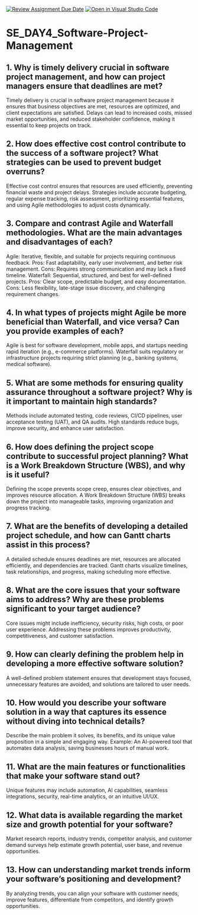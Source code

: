 [![Review Assignment Due Date](https://classroom.github.com/assets/deadline-readme-button-22041afd0340ce965d47ae6ef1cefeee28c7c493a6346c4f15d667ab976d596c.svg)](https://classroom.github.com/a/9pw6JKcu)
[![Open in Visual Studio Code](https://classroom.github.com/assets/open-in-vscode-2e0aaae1b6195c2367325f4f02e2d04e9abb55f0b24a779b69b11b9e10269abc.svg)](https://classroom.github.com/online_ide?assignment_repo_id=18557424&assignment_repo_type=AssignmentRepo)
# SE_DAY4_Software-Project-Management
## 1. Why is timely delivery crucial in software project management, and how can project managers ensure that deadlines are met?
Timely delivery is crucial in software project management because it ensures that business objectives are met, resources are optimized, and client expectations are satisfied. Delays can lead to increased costs, missed market opportunities, and reduced stakeholder confidence, making it essential to keep projects on track.
## 2. How does effective cost control contribute to the success of a software project? What strategies can be used to prevent budget overruns?
Effective cost control ensures that resources are used efficiently, preventing financial waste and project delays. Strategies include accurate budgeting, regular expense tracking, risk assessment, prioritizing essential features, and using Agile methodologies to adjust costs dynamically.

## 3. Compare and contrast Agile and Waterfall methodologies. What are the main advantages and disadvantages of each?
Agile: Iterative, flexible, and suitable for projects requiring continuous feedback. Pros: Fast adaptability, early user involvement, and better risk management. Cons: Requires strong communication and may lack a fixed timeline.
Waterfall: Sequential, structured, and best for well-defined projects. Pros: Clear scope, predictable budget, and easy documentation. Cons: Less flexibility, late-stage issue discovery, and challenging requirement changes.

## 4. In what types of projects might Agile be more beneficial than Waterfall, and vice versa? Can you provide examples of each?
Agile is best for software development, mobile apps, and startups needing rapid iteration (e.g., e-commerce platforms).
Waterfall suits regulatory or infrastructure projects requiring strict planning (e.g., banking systems, medical software).

## 5. What are some methods for ensuring quality assurance throughout a software project? Why is it important to maintain high standards?
Methods include automated testing, code reviews, CI/CD pipelines, user acceptance testing (UAT), and QA audits. High standards reduce bugs, improve security, and enhance user satisfaction.

## 6. How does defining the project scope contribute to successful project planning? What is a Work Breakdown Structure (WBS), and why is it useful?
Defining the scope prevents scope creep, ensures clear objectives, and improves resource allocation. A Work Breakdown Structure (WBS) breaks down the project into manageable tasks, improving organization and progress tracking.

## 7. What are the benefits of developing a detailed project schedule, and how can Gantt charts assist in this process?
A detailed schedule ensures deadlines are met, resources are allocated efficiently, and dependencies are tracked. Gantt charts visualize timelines, task relationships, and progress, making scheduling more effective.

## 8. What are the core issues that your software aims to address? Why are these problems significant to your target audience?
Core issues might include inefficiency, security risks, high costs, or poor user experience. Addressing these problems improves productivity, competitiveness, and customer satisfaction.

## 9. How can clearly defining the problem help in developing a more effective software solution?
A well-defined problem statement ensures that development stays focused, unnecessary features are avoided, and solutions are tailored to user needs.
## 10. How would you describe your software solution in a way that captures its essence without diving into technical details?
Describe the main problem it solves, its benefits, and its unique value proposition in a simple and engaging way. Example: An AI-powered tool that automates data analysis, saving businesses hours of manual work.
## 11. What are the main features or functionalities that make your software stand out?
Unique features may include automation, AI capabilities, seamless integrations, security, real-time analytics, or an intuitive UI/UX.
## 12. What data is available regarding the market size and growth potential for your software?
Market research reports, industry trends, competitor analysis, and customer demand surveys help estimate growth potential, user base, and revenue opportunities.

## 13. How can understanding market trends inform your software’s positioning and development?
By analyzing trends, you can align your software with customer needs, improve features, differentiate from competitors, and identify growth opportunities.
